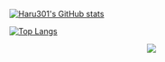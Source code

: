 [![Haru301's GitHub stats](https://github-readme-stats.vercel.app/api?username=haruww&count_private=true&show_icons=true)](https://github.com/anuraghazra/github-readme-stats)

[![Top Langs](https://github-readme-stats.vercel.app/api/top-langs/?username=haruww&layout=compact)](https://github.com/anuraghazra/github-readme-stats)


<p align="center" >
    <img src="https://github-readme-stats.vercel.app/api?username=haru301&count_private=true&show_icons=true&include_all_commits=true&bg_color=00000000&text_color=7a7a7a"/>
</p>
